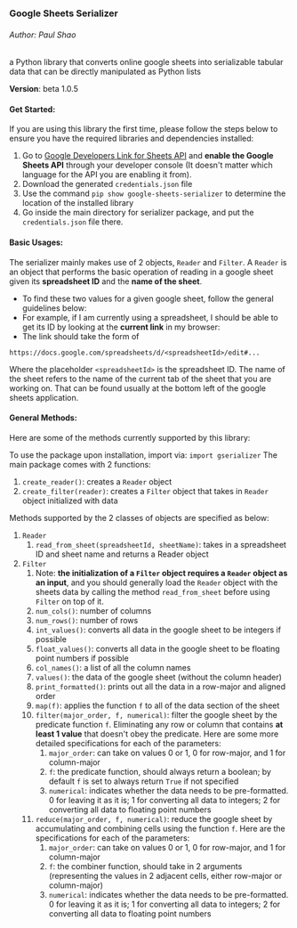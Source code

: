 ### Google Sheets Serializer
###### Author: Paul Shao
a Python library that converts online google sheets into serializable tabular data that can be directly manipulated as Python lists

**Version**: beta 1.0.5
#### Get Started:
If you are using this library the first time, please follow the steps below to ensure you have the required libraries and dependencies installed:
1. Go to [Google Developers Link for Sheets API](https://developers.google.com/sheets/api/quickstart/python) and **enable the Google Sheets API** through your developer console (It doesn't matter which language for the API you are enabling it from).
2. Download the generated `credentials.json` file
3. Use the command `pip show google-sheets-serializer` to determine the location of the installed library
4. Go inside the main directory for serializer package, and put the `credentials.json` file there.

#### Basic Usages:
The serializer mainly makes use of 2 objects, `Reader` and `Filter`. A `Reader` is an object that performs the basic operation of reading in a google sheet given its **spreadsheet ID** and the **name of the sheet**.

* To find these two values for a given google sheet, follow the general guidelines below:
* For example, if I am currently using a spreadsheet, I should be able to get its ID by looking at the **current link** in my browser:
* The link should take the form of
```
https://docs.google.com/spreadsheets/d/<spreadsheetId>/edit#...
```
Where the placeholder `<spreadsheetId>` is the spreadsheet ID. The name of the sheet refers to the name of the current tab of the sheet that you are working on. That can be found usually at the bottom left of the google sheets application.

#### General Methods:
Here are some of the methods currently supported by this library:

To use the package upon installation, import via:
```import gserializer```
The main package comes with 2 functions:
1. `create_reader()`: creates a `Reader` object
2. `create_filter(reader)`: creates a `Filter` object that takes in `Reader` object initialized with data

Methods supported by the 2 classes of objects are specified as below:
1. `Reader`
   1. `read_from_sheet(spreadsheetId, sheetName)`: takes in a spreadsheet ID and sheet name and returns a Reader object
2. `Filter`
   1. Note: **the initialization of a `Filter` object requires a `Reader` object as an input**, and you should generally load the `Reader` object with the sheets data by calling the method `read_from_sheet` before using `Filter` on top of it.
   2. `num_cols()`: number of columns
   3. `num_rows()`: number of rows
   4. `int_values()`: converts all data in the google sheet to be integers if possible
   5. `float_values()`: converts all data in the google sheet to be floating point numbers if possible
   6. `col_names()`: a list of all the column names
   7. `values()`: the data of the google sheet (without the column header)
   8. `print_formatted()`: prints out all the data in a row-major and aligned order
   9. `map(f)`: applies the function `f` to all of the data section of the sheet
   10. `filter(major_order, f, numerical)`: filter the google sheet by the predicate function `f`. Eliminating any row or column that contains **at least 1 value** that doesn't obey the predicate. Here are some more detailed specifications for each of the parameters:
       1.  `major_order`: can take on values 0 or 1, 0 for row-major, and 1 for column-major
       2.  `f`: the predicate function, should always return a boolean; by default `f` is set to always return `True` if not specified
       3.  `numerical`: indicates whether the data needs to be pre-formatted. 0 for leaving it as it is; 1 for converting all data to integers; 2 for converting all data to floating point numbers
   11. `reduce(major_order, f, numerical)`: reduce the google sheet by accumulating and combining cells using the function `f`. Here are the specifications for each of the parameters:
       1.  `major_order`: can take on values 0 or 1, 0 for row-major, and 1 for column-major
       2.  `f`: the combiner function, should take in 2 arguments (representing the values in 2 adjacent cells, either row-major or column-major)
       3.  `numerical`: indicates whether the data needs to be pre-formatted. 0 for leaving it as it is; 1 for converting all data to integers; 2 for converting all data to floating point numbers